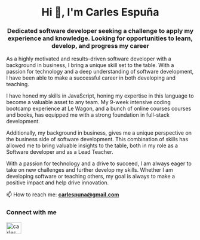 <h1 align="center">Hi 👋, I'm Carles Espuña</h1>
<h3 align="center">Dedicated software developer seeking a challenge to apply my experience and knowledge. Looking for opportunities to learn, develop, and progress my career</h3>

As a highly motivated and results-driven software developer with a background in business, I bring a unique skill set to the table. With a passion for technology and a deep understanding of software development, I have been able to make a successful career in both developing and teaching.

I have honed my skills in JavaScript, honing my expertise in this language to become a valuable asset to any team. My 9-week intensive coding bootcamp experience at Le Wagon, and a bunch of online courses courses and books, has equipped me with a strong foundation in full-stack development.

Additionally, my background in business, gives me a unique perspective on the business side of software development. This combination of skills has allowed me to bring valuable insights to the table, both in my role as a Software developer and as a Lead Teacher.

With a passion for technology and a drive to succeed, I am always eager to take on new challenges and further develop my skills. Whether I am developing software or teaching others, my goal is always to make a positive impact and help drive innovation.

📫 How to reach me: **carlespuna@gmail.com**

<h3 align="left">Connect with me</h3>
<p align="left">
<a href="https://www.linkedin.com/in/carles-espu%C3%B1a/" target="blank"><img align="center" src="https://raw.githubusercontent.com/rahuldkjain/github-profile-readme-generator/master/src/images/icons/Social/linked-in-alt.svg" alt="carles" height="30" width="40"/></a>
</p>

